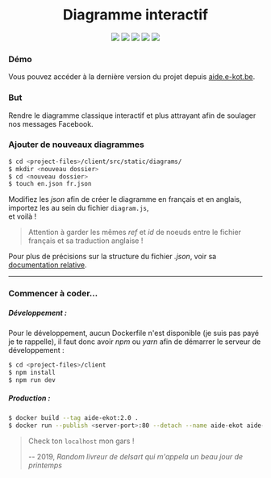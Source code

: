 <div style="text-align:center">
    <h1>
        Diagramme interactif
    </h1>
    <img src="https://img.shields.io/website?down_color=red&down_message=down&up_color=brightgreen&style=flat-square&up_message=online&url=https%3A%2F%2Faide.e-kot.be" />
    <img src="https://img.shields.io/github/languages/code-size/e-kot-unamur/interactive-diagram?style=flat-square" />
    <img src="https://img.shields.io/github/v/tag/e-kot-unamur/interactive-diagram?style=flat-square" />
    <img src="https://img.shields.io/github/last-commit/e-kot-unamur/interactive-diagram?style=flat-square" />
    <img src="https://img.shields.io/github/contributors/e-kot-unamur/interactive-diagram?style=flat-square" />
</div>



### Démo

Vous pouvez accéder à la dernière version du projet depuis [aide.e-kot.be](https://aide.e-kot.be/).

### But 

Rendre le diagramme classique interactif et plus attrayant afin de soulager nos messages Facebook.

### Ajouter de nouveaux diagrammes 
```bash
$ cd <project-files>/client/src/static/diagrams/
$ mkdir <nouveau dossier>
$ cd <nouveau dossier> 
$ touch en.json fr.json
```
Modifiez les *json* afin de créer le diagramme en français et en anglais, <br />importez les au sein du fichier `diagram.js`, <br />et voilà !

> Attention à garder les mêmes *ref* et *id* de noeuds entre le fichier français et sa traduction anglaise ! 

Pour plus de précisions sur la structure du fichier *.json*, voir sa [documentation relative](client/src/static/diagrams/README.md).

-------

### Commencer à coder...

##### Développement :

Pour le développement, aucun Dockerfile n'est disponible (je suis pas payé je te rappelle), il faut donc avoir *npm* ou *yarn* afin de démarrer le serveur de développement :

``````bash
$ cd <project-files>/client
$ npm install
$ npm run dev
``````

##### Production :

``````bash
$ docker build --tag aide-ekot:2.0 .
$ docker run --publish <server-port>:80 --detach --name aide-ekot aide-ekot:2.0
``````

> Check ton `localhost` mon gars ! 
>
> -- 2019, <cite>Random livreur de delsart qui m'appela un beau jour de printemps</cite> 
